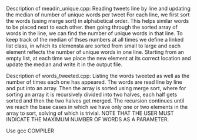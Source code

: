 Description of meadin_unique.cpp:
Reading tweets line by line and updating the median of number of unique words per tweet
For each line, we first sort the words (using merge sort) in alphabetical order. This helps similar words to be placed next to each other. then going
through the sorted array of words in the line, we can find the number of unique words in that line. To keep track of the median of thses numbers at all
times we define a linked list class, in which its elemensta are sorted from small to large and each element reflects the number of unique words in
one line. Starting from an empty list, at each time we place the new element at its correct location and update the median and write it in the output file.

Description of words_tweeted.cpp:
Listing the words tweeted as well as the number of times each one has appeared. The words are read line by line and put into an array. Then the array is sorted
using merge sort, where for sorting an array it is recursively divided into two halves, each half gets sorted and then the two halves get merged. The recursion
continues until we reach the base cases in which we have only one or two elements in the array to sort, solving of which is trivial. NOTE THAT THE USER MUST
INDICATE THE MAXIMUM NUMBER OF WORDS AS A PARAMETER.

Use gcc COMPILER

